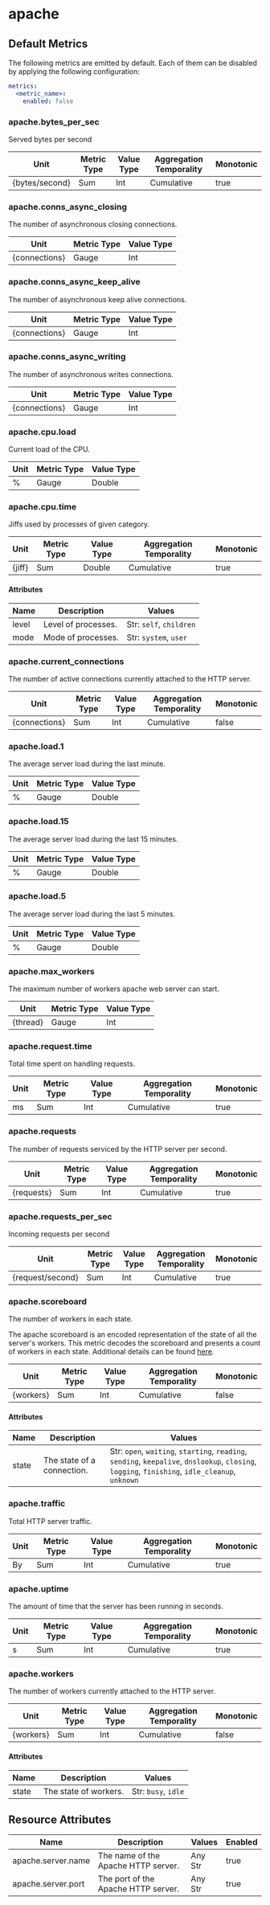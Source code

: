 [comment]: <> (Code generated by mdatagen. DO NOT EDIT.)

# apache

## Default Metrics

The following metrics are emitted by default. Each of them can be disabled by applying the following configuration:

```yaml
metrics:
  <metric_name>:
    enabled: false
```

### apache.bytes_per_sec

Served bytes per second

| Unit | Metric Type | Value Type | Aggregation Temporality | Monotonic |
| ---- | ----------- | ---------- | ----------------------- | --------- |
| {bytes/second} | Sum | Int | Cumulative | true |

### apache.conns_async_closing

The number of asynchronous closing connections.

| Unit | Metric Type | Value Type |
| ---- | ----------- | ---------- |
| {connections} | Gauge | Int |

### apache.conns_async_keep_alive

The number of asynchronous keep alive connections.

| Unit | Metric Type | Value Type |
| ---- | ----------- | ---------- |
| {connections} | Gauge | Int |

### apache.conns_async_writing

The number of asynchronous writes connections.

| Unit | Metric Type | Value Type |
| ---- | ----------- | ---------- |
| {connections} | Gauge | Int |

### apache.cpu.load

Current load of the CPU.

| Unit | Metric Type | Value Type |
| ---- | ----------- | ---------- |
| % | Gauge | Double |

### apache.cpu.time

Jiffs used by processes of given category.

| Unit | Metric Type | Value Type | Aggregation Temporality | Monotonic |
| ---- | ----------- | ---------- | ----------------------- | --------- |
| {jiff} | Sum | Double | Cumulative | true |

#### Attributes

| Name | Description | Values |
| ---- | ----------- | ------ |
| level | Level of processes. | Str: ``self``, ``children`` |
| mode | Mode of processes. | Str: ``system``, ``user`` |

### apache.current_connections

The number of active connections currently attached to the HTTP server.

| Unit | Metric Type | Value Type | Aggregation Temporality | Monotonic |
| ---- | ----------- | ---------- | ----------------------- | --------- |
| {connections} | Sum | Int | Cumulative | false |

### apache.load.1

The average server load during the last minute.

| Unit | Metric Type | Value Type |
| ---- | ----------- | ---------- |
| % | Gauge | Double |

### apache.load.15

The average server load during the last 15 minutes.

| Unit | Metric Type | Value Type |
| ---- | ----------- | ---------- |
| % | Gauge | Double |

### apache.load.5

The average server load during the last 5 minutes.

| Unit | Metric Type | Value Type |
| ---- | ----------- | ---------- |
| % | Gauge | Double |

### apache.max_workers

The maximum number of workers apache web server can start.

| Unit | Metric Type | Value Type |
| ---- | ----------- | ---------- |
| {thread} | Gauge | Int |

### apache.request.time

Total time spent on handling requests.

| Unit | Metric Type | Value Type | Aggregation Temporality | Monotonic |
| ---- | ----------- | ---------- | ----------------------- | --------- |
| ms | Sum | Int | Cumulative | true |

### apache.requests

The number of requests serviced by the HTTP server per second.

| Unit | Metric Type | Value Type | Aggregation Temporality | Monotonic |
| ---- | ----------- | ---------- | ----------------------- | --------- |
| {requests} | Sum | Int | Cumulative | true |

### apache.requests_per_sec

Incoming requests per second

| Unit | Metric Type | Value Type | Aggregation Temporality | Monotonic |
| ---- | ----------- | ---------- | ----------------------- | --------- |
| {request/second} | Sum | Int | Cumulative | true |

### apache.scoreboard

The number of workers in each state.

The apache scoreboard is an encoded representation of the state of all the server's workers. This metric decodes the scoreboard and presents a count of workers in each state. Additional details can be found [here](https://metacpan.org/pod/Apache::Scoreboard#DESCRIPTION).

| Unit | Metric Type | Value Type | Aggregation Temporality | Monotonic |
| ---- | ----------- | ---------- | ----------------------- | --------- |
| {workers} | Sum | Int | Cumulative | false |

#### Attributes

| Name | Description | Values |
| ---- | ----------- | ------ |
| state | The state of a connection. | Str: ``open``, ``waiting``, ``starting``, ``reading``, ``sending``, ``keepalive``, ``dnslookup``, ``closing``, ``logging``, ``finishing``, ``idle_cleanup``, ``unknown`` |

### apache.traffic

Total HTTP server traffic.

| Unit | Metric Type | Value Type | Aggregation Temporality | Monotonic |
| ---- | ----------- | ---------- | ----------------------- | --------- |
| By | Sum | Int | Cumulative | true |

### apache.uptime

The amount of time that the server has been running in seconds.

| Unit | Metric Type | Value Type | Aggregation Temporality | Monotonic |
| ---- | ----------- | ---------- | ----------------------- | --------- |
| s | Sum | Int | Cumulative | true |

### apache.workers

The number of workers currently attached to the HTTP server.

| Unit | Metric Type | Value Type | Aggregation Temporality | Monotonic |
| ---- | ----------- | ---------- | ----------------------- | --------- |
| {workers} | Sum | Int | Cumulative | false |

#### Attributes

| Name | Description | Values |
| ---- | ----------- | ------ |
| state | The state of workers. | Str: ``busy``, ``idle`` |

## Resource Attributes

| Name | Description | Values | Enabled |
| ---- | ----------- | ------ | ------- |
| apache.server.name | The name of the Apache HTTP server. | Any Str | true |
| apache.server.port | The port of the Apache HTTP server. | Any Str | true |
